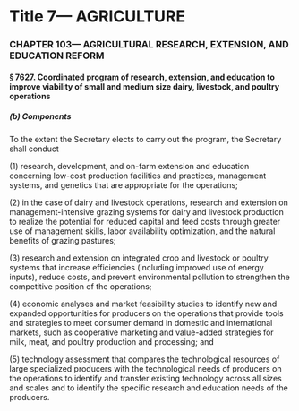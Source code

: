 
# Title 7— AGRICULTURE
### CHAPTER 103— AGRICULTURAL RESEARCH, EXTENSION, AND EDUCATION REFORM
#### § 7627. Coordinated program of research, extension, and education to improve viability of small and medium size dairy, livestock, and poultry operations
##### (b) Components

To the extent the Secretary elects to carry out the program, the Secretary shall conduct

(1) research, development, and on-farm extension and education concerning low-cost production facilities and practices, management systems, and genetics that are appropriate for the operations;

(2) in the case of dairy and livestock operations, research and extension on management-intensive grazing systems for dairy and livestock production to realize the potential for reduced capital and feed costs through greater use of management skills, labor availability optimization, and the natural benefits of grazing pastures;

(3) research and extension on integrated crop and livestock or poultry systems that increase efficiencies (including improved use of energy inputs), reduce costs, and prevent environmental pollution to strengthen the competitive position of the operations;

(4) economic analyses and market feasibility studies to identify new and expanded opportunities for producers on the operations that provide tools and strategies to meet consumer demand in domestic and international markets, such as cooperative marketing and value-added strategies for milk, meat, and poultry production and processing; and

(5) technology assessment that compares the technological resources of large specialized producers with the technological needs of producers on the operations to identify and transfer existing technology across all sizes and scales and to identify the specific research and education needs of the producers.
